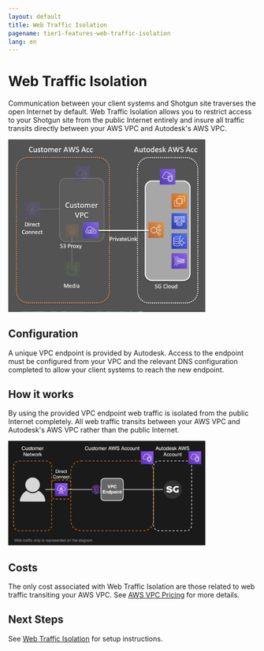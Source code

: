 ```yaml
---
layout: default
title: Web Traffic Isolation
pagename: tier1-features-web-traffic-isolation
lang: en
---
```


# Web Traffic Isolation

Communication between your client systems and Shotgun site traverses the open Internet by default. Web Traffic Isolation allows you to restrict access to your Shotgun site from the public Internet entirely and insure all traffic transits directly between your AWS VPC and Autodesk's AWS VPC.

<img alt="web-traffic-isolation-overview" src="../images/web-traffic-isolation-overview.png" width="400">

## Configuration
A unique VPC endpoint is provided by Autodesk. Access to the endpoint must be configured from your VPC and the relevant DNS configuration completed to allow your client systems to reach the new endpoint. 

## How it works
By using the provided VPC endpoint web traffic is isolated from the public Internet completely. All web traffic transits between your AWS VPC and Autodesk's AWS VPC rather than the public Internet.

<img alt="web-traffic-isolation-arch" src="../images/web-traffic-isolation-arch.png" width="400">

## Costs
The only cost associated with Web Traffic Isolation are those related to web traffic transiting your AWS VPC. See [AWS VPC Pricing](https://aws.amazon.com/vpc/pricing) for more details.

## Next Steps
See [Web Traffic Isolation](../setup/traffic_segregation.md) for setup instructions.
